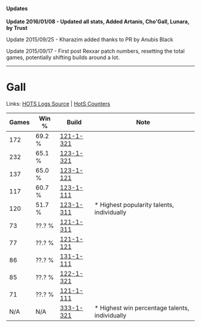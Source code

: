 #### Updates
**Update 2016/01/08 - Updated all stats, Added Artanis, Cho'Gall, Lunara, by Trust**

Update 2015/09/25 - Kharazim added thanks to PR by Anubis Black

Update 2015/09/17 - First post Rexxar patch numbers, resetting the total games, potentially shifting builds around a lot.

***

# Gall

Links: [HOTS Logs Source](https://www.hotslogs.com/Sitewide/HeroDetails?Hero=Gall) | [HotS Counters](http://hotscounters.com/#/hero/Gall)

Games  | Win %  | Build     | Note
-----  | -----  | -----     | ----
172    | 69.2 % | [121-1-321](http://www.heroesfire.com/hots/talent-calculator/gall#gn8v) | 
232    | 65.1 % | [123-1-321](http://www.heroesfire.com/hots/talent-calculator/gall#gs1P) | 
137    | 65.0 % | [123-1-121](http://www.heroesfire.com/hots/talent-calculator/gall#gr-H) | 
117    | 60.7 % | [123-1-111](http://www.heroesfire.com/hots/talent-calculator/gall#gr-7) | 
120    | 51.7 % | [123-1-311](http://www.heroesfire.com/hots/talent-calculator/gall#gs1F) | * Highest popularity talents, individually
73     | ??.? % | [121-1-311](http://www.heroesfire.com/hots/talent-calculator/gall#gn8l) | 
77     | ??.? % | [121-1-121](http://www.heroesfire.com/hots/talent-calculator/gall#gn5n) | 
86     | ??.? % | [131-1-111](http://www.heroesfire.com/hots/talent-calculator/gall#h9W7) | 
85     | ??.? % | [122-1-321](http://www.heroesfire.com/hots/talent-calculator/gall#gpb9) | 
71     | ??.? % | [121-1-111](http://www.heroesfire.com/hots/talent-calculator/gall#gn5d) | 
N/A    | N/A    | [333-1-321](http://www.heroesfire.com/hots/talent-calculator/gall#osjv) | * Highest win percentage talents, individually
